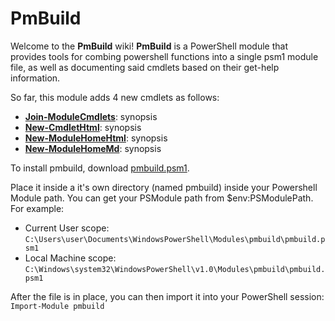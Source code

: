 PmBuild
====

Welcome to the **PmBuild** wiki!  **PmBuild** is a PowerShell module that provides tools for combing powershell functions into a single psm1 module file, as well as documenting said cmdlets based on their get-help information.
So far, this module adds 4 new cmdlets as follows:

* **[Join-ModuleCmdlets](http://brianaddicks.github.com/poweralto/Join-ModuleCmdlets.html)**: synopsis* **[New-CmdletHtml](http://brianaddicks.github.com/poweralto/New-CmdletHtml.html)**: synopsis* **[New-ModuleHomeHtml](http://brianaddicks.github.com/poweralto/New-ModuleHomeHtml.html)**: synopsis* **[New-ModuleHomeMd](http://brianaddicks.github.com/poweralto/New-ModuleHomeMd.html)**: synopsisTo install pmbuild, download [pmbuild.psm1](https://github.com/brianaddicks/PmBuild/raw/master/PmBuild.psm1).

Place it inside a it's own directory (named pmbuild) inside your Powershell Module path.  You can get your PSModule path from $env:PSModulePath. For example:
* Current User scope: `C:\Users\user\Documents\WindowsPowerShell\Modules\pmbuild\pmbuild.psm1`
* Local Machine scope: `C:\Windows\system32\WindowsPowerShell\v1.0\Modules\pmbuild\pmbuild.psm1`

After the file is in place, you can then import it into your PowerShell session:
`Import-Module pmbuild`

